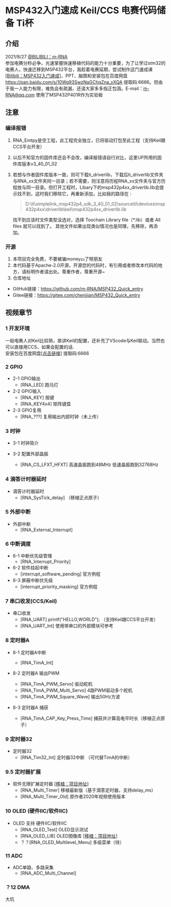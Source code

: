 # MSP432入门速成 Keil/CCS 电赛代码储备 Ti杯 
## 介绍
2021/8/27  [@BILIBILI：m-RNA](https://space.bilibili.com/41224928  "@BILIBILI：m-RNA 个人主页")    
参加电赛分秒必争，光速掌握快速移植代码的能力十分重要，为了让学过stm32的电赛人，快速迁移到MSP432平台，我趁着电赛延期，尝试制作这门速成课[[Bilibili：MSP432入门速成]](https://www.bilibili.com/video/BV1Rb4y1z7KJ "Bilibili: MSP432入门速成")，PPT、脑图和安装包在百度网盘 https://pan.baidu.com/s/10Wg93SwzNaGChqZna_vXQA  提取码:6666。但由于我一人能力有限，难免会有疏漏，还请大家多多指正包涵。E-mail：m-RNA@qq.com 使用了MSP432P401R作为实验板

## 注意
### 编译报错
1. RNA_Emtpy是空工程，此工程完全独立，已将驱动打包至此工程（支持Keil跟CCS平台开发）

2. 以后不知官方的固件库还会不会改，编译报错请自行对比，这里UP所用的固件库版本v3_40_01_02

3. 若想与作者固件库版本一致，则可下载ti_driverlib，下载后ti_driverlib文件夹与RNA_xx文件夹同一目录；若不需要，则注意将历程RNA_xx文件夹与官方历程放与同一目录。但打开工程时，Libary下的msp432p4xx_driverlib.lib会提示找不到，这时我们移除它，再重新添加，比如我的路径在 :

   > D:\ti\simplelink_msp432p4_sdk_3_40_01_02\source\ti\devices\msp432p4xx\driverlib\keil\msp432p4xx_driverlib.lib

   找不到应该时文件类型没选对，选择 Toochain Library file（*.lib）或者 All files 就可以找到了。  其他文件如果出现类似情况也是同理，先移除，再添加。   
   
### 开源

 1. 本项目完全免费，不要被骗money💴了呀朋友
  2. 本代码基于Apache-2.0开源，开源您的代码时，有引用或者修改本代码的地方，请标明作者请出处。尊重作者，尊重开源~  
  3.  仓库地址  

- GitHub链接：https://github.com/m-RNA/MSP432_Quick_entry  
- Gitee链接：https://gitee.com/chenjjian/MSP432_Quick_entry

## 视频章节
### 1 开发环境  
​        一般电赛人对Keil比较熟，故讲Keil的配置，还补充了VScode与Keil联动。当然也可以直接用CCS，如果会配置的话.  
安装包在百度网盘[[点击链接]](https://pan.baidu.com/s/10Wg93SwzNaGChqZna_vXQA) 提取码:6666

### 2 GPIO
- 2-1 GPIO输出
    - [RNA_LED]      跑马灯   
- 2-2 GPIO输入  
  - [RNA_KEY]         按键  
  - [RNA_KEY4x4]   矩阵键盘  
- 2-3 GPIO复用  
    - [RNA_???]     复用输出内部时钟（未上传）

### 3 时钟
- 3-1 时钟简介  

- 3-2 配置外部晶振  
  - [RNA_CS_LFXT_HFXT]  高速晶振跑到48MHz 低速晶振跑到32768Hz 

### 4 滴答计时器延时
- 滴答计时器延时  
  - [RNA_SysTick_delay] （移植正点原子） 

### 5 外部中断  
- 外部中断  
  - [RNA_External_Interrupt]   

### 6 中断调度
- 6-1 中断优先级管理  
  - [RNA_Interrupt_Priority]  
- 6-2 软件挂起中断  
  - [interrupt_software_pending]  官方例程  
- 6-3 屏蔽中断优先级  
  - [interrupt_priority_masking]    官方例程 

### 7 串口收发(CCS/Keil)
- 串口收发  
  - [RNA_UART]   printf("HELLO,WORLD");  （支持Keil跟CCS平台开发）
  - [RNA_UART_Int]   使用带串口的外部模块可参考  

### 8 定时器A
- 8-1 定时器A中断  
  - [RNA_TimA_Int]   

- 8-2 定时器A 输出PWM  
  - [RNA_TimA_PWM_Servo]   驱动舵机  
  - [RNA_TimA_PWM_Multi_Servo]  4路PWM驱动多个舵机
  - [RNA_TimA_PWM_Square_Wave]   输出50Hz方波  
  
- 8-3 定时器A 捕获  
  - [RNA_TimA_CAP_Key_Press_Time]   捕获并计算高电平时长（移植正点原子）

### 9 定时器32
- 定时器32
  - [RNA_Tim32_Int] 定时器32中断 （可代替TimA的中断）
### 9.5 定时器扩展

- 软件无限扩展定时器 [[移植：项目地址]](https://github.com/0x1abin/MultiTimer  "@GitHub： MultiTimer")
    - [RNA_Multi_Timer]  移植最新版（基于滴答定时器，支持delay_ms）
    - [RNA_Multi_Timer_Old]  原作者2020年视频使用版本

### 10 OLED (硬件IIC/软件IIC)
- OLED 支持 硬件IIC/软件IIC
  - [RNA_OLED_Test] OLED显示测试
  - [RNA_OLED_LIB] OLED图像库 [[移植：项目地址]](https://github.com/hello-myj/stm32_oled  "@GitHub： STM32 OLED图形库")
  - ？？[RNA_OLED_Multilevel_Menu]  多级菜单（待）

### 11 ADC
- ADC单路、多路采集
  - [RNA_ADC_Multi_Channel]
  
### ？12 DMA
大坑
